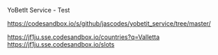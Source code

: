 YoBetIt Service - Test

https://codesandbox.io/s/github/jascodes/yobetit_service/tree/master/

https://jf1ju.sse.codesandbox.io/countries?q=Valletta
https://jf1ju.sse.codesandbox.io/slots
